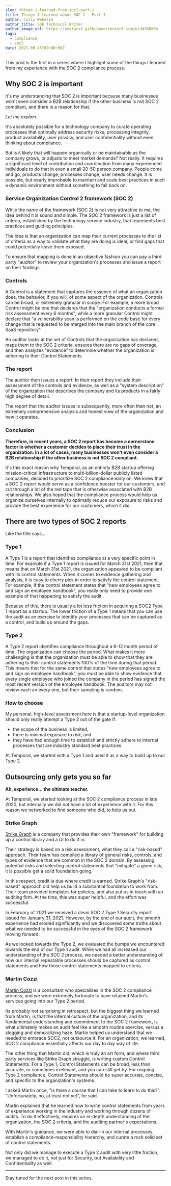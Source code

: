 ```yaml
---
slug: things-i-learned-from-soc2-part-1
title: Things I learned about SOC 2 - Part I
author: Cully Wakelin
author_title: SDE Technical Writer
author_image_url: https://avatars2.githubusercontent.com/u/34380806
tags:
  - compliance
  - soc2
date: 2021-09-15T00:00:00Z
---
```


<!--truncate-->

This post is the first in a series where I highlight some of the things I learned from my experience with the SOC 2 compliance process.

## Why SOC 2 is important

It's my understanding that SOC 2 is important because many businesses won't even consider a B2B relationship if the other business is not SOC 2 compliant, and there is a reason for that.

*Let me explain.*

It's absolutely possible for a technology company to curate operating processes that optimally address security risks, processing integrity, product availability, user privacy, and user confidentiality without even thinking about compliance.

But is it likely that will happen organically or be maintainable as the company grows, or adjusts to meet market demands?
Not really.
It requires a significant level of contribution and coordination from many experienced individuals to do that in even a small 20-50 person company.
People come and go, products change, processes change, user needs change.
It is possible, but nearly improbable to maintain and scale best practices in such a dynamic environment without something to fall back on.

### Service Organization Control 2 framework (SOC 2)

While the name of the framework (SOC 2) is not very attractive to me, the idea behind it is sound and simple.
The SOC 2 framework is just a list of criteria, established by the technology service industry, that represents best practices and guiding principles.

The idea is that an organization can map their current processes to the list of criteria as a way to validate what they are doing is ideal, or find gaps that could potentially leave them exposed.

To ensure that mapping is done in an objective fashion you can pay a third party "auditor" to review your organization's processes and issue a report on their findings.

### Controls

A Control is a statement that captures the essence of what an organization does, the behavior, if you will, of some aspect of the organization.
Controls can be broad, or extremely granular in scope.
For example, a more broad Control might be one that declares that the "organization conducts a formal risk assessment every 6 months", while a more granular Control might declare that "a vulnerability scan is performed on the code base for every change that is requested to be merged into the main branch of the core SaaS repository".

An auditor looks at the set of Controls that the organization has declared, maps them to the SOC 2 criteria, ensures there are no gaps of coverage, and then analyzes "evidence" to determine whether the organization is adhering to their Control Statements.

### The report

The auditor then issues a report.
In their report they include their assessment of the controls and evidence, as well as a "system description" of the organization that describes the company and its products in a fairly high degree of detail.

The report that the auditor issues is subsequently, more often than not, an extremely comprehensive analysis and honest view of the organization and how it operates.

### Conclusion

**Therefore, in recent years, a SOC 2 report has become a cornerstone factor in whether a customer decides to place their trust in the organization.
In a lot of cases, many businesses won't even consider a B2B relationship if the other business is not SOC 2 compliant.**

It's this exact reason why Temporal, as an entirely B2B startup offering mission-critical infrastructure to multi-billion-dollar publicly listed companies, decided to prioritize SOC 2 compliance early on.
We knew that a SOC 2 report would serve as a confidence booster for our customers, and cut through a lot of the red tape that is otherwise associated with B2B relationships.
We also hoped that the compliance process would help us organize ourselves internally to optimally reduce our exposure to risks and provide the best experience for our customers, which it did.

## There are two types of SOC 2 reports

Like the title says...

### Type 1

A Type 1 is a report that identifies compliance at a very specific point in time.
For example if a Type 1 report is issued for March 31st 2021, then that means that on March 31st 2021, the organization appeared to be compliant with its control statements.
When it comes to evidence gathering and analysis, it is easy to cherry pick in order to satisfy the control statement.
For example, if the control statement states that "new employees agree to and sign an employee handbook", you really only need to provide one example of that happening to satisfy the audit.

Because of this, there is usually a lot less friction in acquiring a SOC2 Type 1 report as a startup.
The lower friction of a Type 1 means that you can use the audit as an exercise to identify your processes that can be captured as a control, and build up around the gaps.

### Type 2

A Type 2 report identifies compliance throughout a 6-12 month period of time.
The organization can choose the period.
What makes it more challenging is that the organization must be able to show that they are adhering to their control statements 100% of the time during that period.
This means that for the same control that states "new employees agree to and sign an employee handbook", you must be able to show evidence that every single employee who joined the company in the period has signed the most recent version of the employee handbook.
The auditors may not review each an every one, but their sampling is random.

### How to choose

My personal, high-level assessment here is that a startup-level organization should only really attempt a Type 2 out of the gate if:

- the scope of the business is limited, 
- there is minimal exposure to risk, and
- they have had enough time to establish and strictly adhere to internal processes that are industry standard best practices.

At Temporal, we started with a Type 1 and used it as a way to build up to our Type 2.

## Outsourcing only gets you so far

**Ah, experience... the ultimate teacher.**

At Temporal, we started looking at the SOC 2 compliance process in late 2020, but internally we did not have a lot of experience with it.
For this reason we networked to find someone who did, to help us out.

### Strike Graph

[Strike Graph](https://www.strikegraph.com/) is a company that provides their own "framework" for building up a control library and a UI to do it in.

Their strategy is based on a risk assessment, what they call a "risk-based" approach.
Their team has compiled a library of general risks, controls, and types of evidence that are common in the SOC 2 domain.
By assessing potential risks and selecting control statements that "mitigate" a given risk, it is possible get a solid foundation going.

In this respect, credit is due where credit is earned.
Strike Graph's "risk-based" approach did help us build a substantial foundation to work from.
Their team provided templates for policies, and also put us in touch with an auditing firm.
At the time, this was super helpful, and the effort was successful.

In February of 2021 we received a clean SOC 2 Type 1 Security report issued for January 31, 2021.
However, by the end of our audit, the smooth experience had eroded significantly and we discovered some truths about what we needed to be successful in the eyes of the SOC 2 framework moving forward.

As we looked towards the Type 2, we evaluated the bumps we encountered towards the end of our Type 1 audit.
While we had all increased our understanding of the SOC 2 process, we needed a better understanding of how our internal repeatable processes should be captured as control statements and how those control statements mapped to criteria.

### Martin Cozzi

[Martin Cozzi](https://www.marana.io/) is a consultant who specializes in the SOC 2 compliance process, and we were extremely fortunate to have retained Martin's services going into our Type 2 period.

Its probably not surprising in retrospect, but the biggest thing we learned from Martin, is that the internal culture of the organization, and its fundamental understanding and commitment to the SOC 2 framework, is what ultimately makes an audit feel like a smooth routine exercise, versus a slogging and demoralizing haze.
Martin helped us understand that we needed to embrace SOC2, not outsource it.
For an organization, we learned, SOC 2 compliance essentially affects our day to day way of life.

The other thing that Martin did, which is truly an art form, and where third party services like Strike Graph struggle, is writing custom Control Statements.
For a Type 1, Control Statements can be broad, less than accurate, or sometimes irrelevant, and you can still get by.
For ongoing Type 2 compliance, Control Statements should be super accurate, concise, and specific to the organization's systems.

I asked Martin once, "is there a course that I can take to learn to do this?".
"Unfortunately, no, at least not yet", he said.

Martin explained that he learned how to write control statements from years of experience working in the industry and working through dozens of audits.
To do it effectively, requires an in-depth understanding of the organization, the SOC 2 criteria, and the auditing partner's expectations.

With Martin's guidance, we were able to dial-in our internal processes, establish a compliance-responsibility hierarchy, and curate a rock solid set of control statements.

Not only did we manage to execute a Type 2 audit with very little friction, we managed to do it, not just for Security, but Availability and Confidentiality as well.

---

Stay tuned for the next post in this series.
